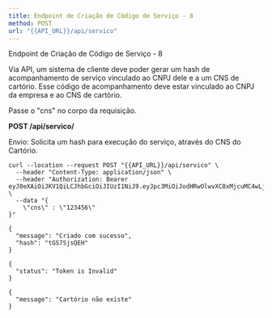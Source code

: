 ```yaml
---
title: Endpoint de Criação de Código de Serviço - 8
method: POST
url: "{{API_URL}}/api/servico"
---
```



Endpoint de Criação de Código de Serviço - 8

Via API, um sistema de cliente deve poder gerar um hash de acompanhamento de serviço vinculado ao CNPJ dele e a um CNS de cartório.
Esse código de acompanhamento deve estar vinculado ao CNPJ da empresa e ao CNS de cartório. 

Passe o "cns" no corpo da requisição.

**POST /api/servico/**

Envio:
Solicita um hash para execução do serviço, através do CNS do Cartório.

```request:cURL
curl --location --request POST "{{API_URL}}/api/servico" \
  --header "Content-Type: application/json" \
  --header "Authorization: Bearer eyJ0eXAiOiJKV1QiLCJhbGciOiJIUzI1NiJ9.eyJpc3MiOiJodHRwOlwvXC8xMjcuMC4wLjE6ODAwMFwvYXBpXC9hdXRlbnRpY2FjYW8iLCJpYXQiOjE1OTEzNjgxMzgsImV4cCI6MTU5MTM3MTczOCwibmJmIjoxNTkxMzY4MTM4LCJqdGkiOiI4NGNkOThmYkNjcjRGaE41Iiwic3ViIjoiNjgyNjI5YWEtZWM1OS00NTg0LWI3NDgtZjQzNWFmOGQzZjE4IiwicHJ2IjoiYzAxMGM4OGUxMWY0MWM0Njc5YTNmMzVlMmQwYWQ3YTVlOWFiOWNkMCJ9.LgvKBsn96gVKPZCh85MJmVyh2KZR1k3dO8gUmqt5oJQ" \
  --data "{
	\"cns\" : \"123456\"
}"
```


```response:200
{
  "message": "Criado com sucesso",
  "hash": "tGS7SjsQEH"
}
```


```response:401
{
  "status": "Token is Invalid"
}
```


```response:404
{
  "message": "Cartório não existe"
}
```
